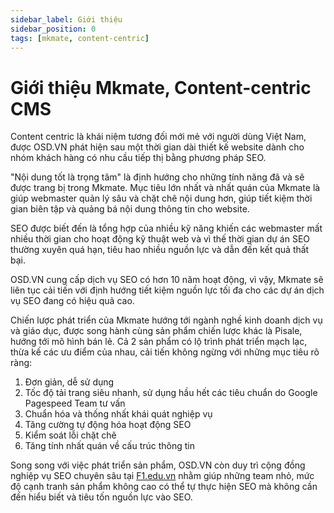 ```yaml
---
sidebar_label: Giới thiệu
sidebar_position: 0
tags: [mkmate, content-centric]
---
```


# Giới thiệu Mkmate, Content-centric CMS
Content centric là khái niệm tương đối mới mẻ với người dùng Việt Nam, được OSD.VN phát hiện sau một thời gian dài thiết kế website dành cho nhóm khách hàng có nhu cầu tiếp thị bằng phương pháp SEO.

"Nội dung tốt là trọng tâm" là định hướng cho những tính năng đã và sẽ được trang bị trong Mkmate. Mục tiêu lớn nhất và nhất quán của Mkmate là giúp webmaster quản lý sâu và chặt chẽ nội dung hơn, giúp tiết kiệm thời gian biên tập và quảng bá nội dung thông tin cho website.

SEO được biết đến là tổng hợp của nhiều kỹ năng khiến các webmaster mất nhiều thời gian cho hoạt động kỹ thuật web và vì thế thời gian dự án SEO thường xuyên quá hạn, tiêu hao nhiều nguồn lực và dẫn đến kết quả thất bại.

OSD.VN cung cấp dịch vụ SEO có hơn 10 năm hoạt động, vì vậy, Mkmate sẽ liên tục cải tiến với định hướng tiết kiệm nguồn lực tối đa cho các dự án dịch vụ SEO đang có hiệu quả cao. 

Chiến lược phát triển của Mkmate hướng tới ngành nghề kinh doanh dịch vụ và giáo dục, được song hành cùng sản phẩm chiến lược khác là Pisale, hướng tới mô hình bán lẻ. Cả 2 sản phẩm có lộ trình phát triển mạch lạc, thừa kế các ưu điểm của nhau, cải tiến không ngừng với những mục tiêu rõ ràng:

1. Đơn giản, dễ sử dụng
2. Tốc độ tải trang siêu nhanh, sử dụng hầu hết các tiêu chuẩn do Google Pagespeed Team tư vấn
3. Chuẩn hóa và thống nhất khái quát nghiệp vụ
4. Tăng cường tự động hóa hoạt động SEO
5. Kiểm soát lỗi chặt chẽ
7. Tăng tính nhất quán về cấu trúc thông tin

Song song với việc phát triển sản phẩm, OSD.VN còn duy trì cộng đồng nghiệp vụ SEO chuyên sâu tại [F1.edu.vn](https://f1.edu.vn) nhằm giúp những team nhỏ, mức độ cạnh tranh sản phẩm không cao có thể tự thực hiện SEO mà không cần đến hiểu biết và tiêu tốn nguồn lực vào SEO.